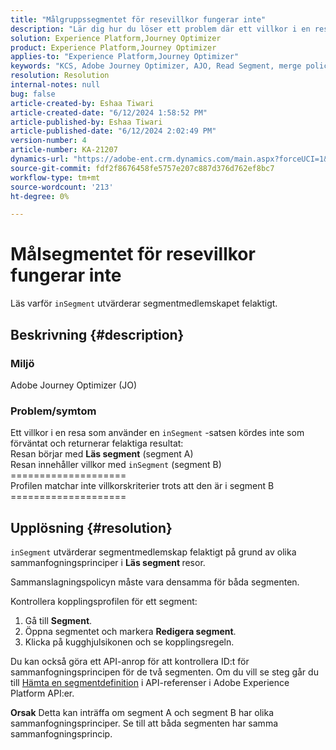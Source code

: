 ```yaml
---
title: "Målgruppssegmentet för resevillkor fungerar inte"
description: "Lär dig hur du löser ett problem där ett villkor i en resa som använder en inSegment-sats inte kördes som förväntat och ger felaktiga resultat."
solution: Experience Platform,Journey Optimizer
product: Experience Platform,Journey Optimizer
applies-to: "Experience Platform,Journey Optimizer"
keywords: "KCS, Adobe Journey Optimizer, AJO, Read Segment, merge policy, inSegment-sats"
resolution: Resolution
internal-notes: null
bug: false
article-created-by: Eshaa Tiwari
article-created-date: "6/12/2024 1:58:52 PM"
article-published-by: Eshaa Tiwari
article-published-date: "6/12/2024 2:02:49 PM"
version-number: 4
article-number: KA-21207
dynamics-url: "https://adobe-ent.crm.dynamics.com/main.aspx?forceUCI=1&pagetype=entityrecord&etn=knowledgearticle&id=0da8bee4-c328-ef11-840a-6045bd029b18"
source-git-commit: fdf2f8676458fe5757e207c887d376d762ef8bc7
workflow-type: tm+mt
source-wordcount: '213'
ht-degree: 0%

---
```


# Målsegmentet för resevillkor fungerar inte


Läs varför `inSegment` utvärderar segmentmedlemskapet felaktigt.

## Beskrivning {#description}


### Miljö

Adobe Journey Optimizer (JO)

### Problem/symtom

Ett villkor i en resa som använder en `inSegment` -satsen kördes inte som förväntat och returnerar felaktiga resultat:
<br>Resan börjar med <b>Läs segment</b> (segment A)
<br>Resan innehåller villkor med `inSegment` (segment B)
<br>====================
<br>Profilen matchar inte villkorskriterier trots att den är i segment B
<br>====================

## Upplösning {#resolution}


`inSegment` utvärderar segmentmedlemskap felaktigt på grund av olika sammanfogningsprinciper i <b>Läs segment </b>resor.

Sammanslagningspolicyn måste vara densamma för båda segmenten.

Kontrollera kopplingsprofilen för ett segment:

1. Gå till <b>Segment</b>.
2. Öppna segmentet och markera <b>Redigera segment</b>.
3. Klicka på kugghjulsikonen och se kopplingsregeln.


Du kan också göra ett API-anrop för att kontrollera ID:t för sammanfogningsprincipen för de två segmenten. Om du vill se steg går du till [Hämta en segmentdefinition](https://developer.adobe.com/experience-platform-apis/references/segmentation/#tag/Segment-definitions/operation/retrieveSegmentDefinitionById) i API-referenser i Adobe Experience Platform API:er.


<b>Orsak</b>
Detta kan inträffa om segment A och segment B har olika sammanfogningsprinciper. Se till att båda segmenten har samma sammanfogningsprincip.
